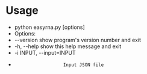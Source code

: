 Usage
=====
+ python easyrna.py [options]
+ Options:
+ --version             show program's version number and exit
+ -h, --help            show this help message and exit
+ -i INPUT, --input=INPUT
+                       Input JSON file
